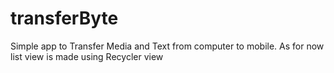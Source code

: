 # transferByte
Simple app to Transfer Media and Text from computer to mobile.
As for now list view is made using Recycler view 

